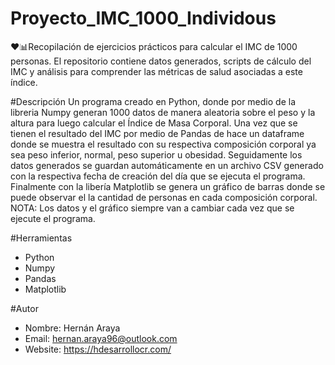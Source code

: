 # Proyecto_IMC_1000_Individous
❤️📊Recopilación de ejercicios prácticos para calcular el IMC de 1000 personas. 
El repositorio contiene datos generados, scripts de cálculo del IMC y análisis para comprender las métricas de salud asociadas a este índice.

#Descripción
Un programa creado en Python, donde por medio de la libreria Numpy generan 1000 datos de manera aleatoria sobre el peso y la altura para luego calcular el Índice de Masa Corporal.
Una vez que se tienen el resultado del IMC por medio de Pandas de hace un dataframe donde se muestra el resultado con su respectiva composición corporal ya sea peso inferior, normal, peso superior u obesidad.
Seguidamente los datos generados se guardan automáticamente en un archivo CSV generado con la respectiva fecha de creación del día que se ejecuta el programa.
Finalmente con la libería Matplotlib se genera un gráfico de barras donde se puede observar el la cantidad de personas en cada composición corporal.
NOTA: Los datos y el gráfico siempre van a cambiar cada vez que se ejecute el programa.

#Herramientas
- Python
- Numpy
- Pandas
- Matplotlib

#Autor
- Nombre: Hernán Araya
- Email: hernan.araya96@outlook.com
- Website: https://hdesarrollocr.com/ 
